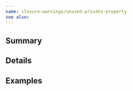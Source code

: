 ```yaml
---
name: closure-warnings/unused-private-property
see also:
---
```


## Summary

## Details

## Examples
